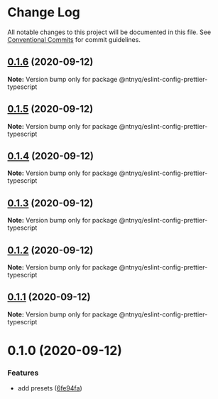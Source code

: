 # Change Log

All notable changes to this project will be documented in this file.
See [Conventional Commits](https://conventionalcommits.org) for commit guidelines.

## [0.1.6](https://github.com/ntnyq/configs/compare/@ntnyq/eslint-config-prettier-typescript@0.1.5...@ntnyq/eslint-config-prettier-typescript@0.1.6) (2020-09-12)

**Note:** Version bump only for package @ntnyq/eslint-config-prettier-typescript





## [0.1.5](https://github.com/ntnyq/configs/compare/@ntnyq/eslint-config-prettier-typescript@0.1.4...@ntnyq/eslint-config-prettier-typescript@0.1.5) (2020-09-12)

**Note:** Version bump only for package @ntnyq/eslint-config-prettier-typescript





## [0.1.4](https://github.com/ntnyq/configs/compare/@ntnyq/eslint-config-prettier-typescript@0.1.3...@ntnyq/eslint-config-prettier-typescript@0.1.4) (2020-09-12)

**Note:** Version bump only for package @ntnyq/eslint-config-prettier-typescript





## [0.1.3](https://github.com/ntnyq/configs/compare/@ntnyq/eslint-config-prettier-typescript@0.1.2...@ntnyq/eslint-config-prettier-typescript@0.1.3) (2020-09-12)

**Note:** Version bump only for package @ntnyq/eslint-config-prettier-typescript

## [0.1.2](https://github.com/ntnyq/configs/compare/@ntnyq/eslint-config-prettier-typescript@0.1.1...@ntnyq/eslint-config-prettier-typescript@0.1.2) (2020-09-12)

**Note:** Version bump only for package @ntnyq/eslint-config-prettier-typescript

## [0.1.1](https://github.com/ntnyq/configs/compare/@ntnyq/eslint-config-prettier-typescript@0.1.0...@ntnyq/eslint-config-prettier-typescript@0.1.1) (2020-09-12)

**Note:** Version bump only for package @ntnyq/eslint-config-prettier-typescript

# 0.1.0 (2020-09-12)

### Features

- add presets ([6fe94fa](https://github.com/ntnyq/configs/commit/6fe94fae4ed9d80b18833c9e5a3f51f710ebda43))

